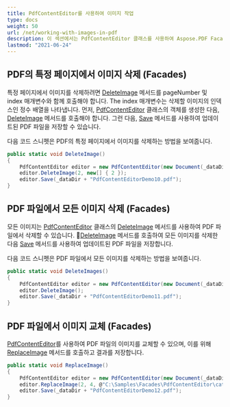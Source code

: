 ```yaml
---
title: PdfContentEditor를 사용하여 이미지 작업
type: docs
weight: 50
url: /net/working-with-images-in-pdf
description: 이 섹션에서는 PdfContentEditor 클래스를 사용하여 Aspose.PDF Facades로 이미지를 추가하고 삭제하는 방법을 설명합니다.
lastmod: "2021-06-24"
---
```


## PDF의 특정 페이지에서 이미지 삭제 (Facades)

특정 페이지에서 이미지를 삭제하려면 [DeleteImage](https://reference.aspose.com/pdf/net/aspose.pdf.facades.pdfcontenteditor/deleteimage/methods/1) 메서드를 pageNumber 및 index 매개변수와 함께 호출해야 합니다. The index 매개변수는 삭제할 이미지의 인덱스인 정수 배열을 나타냅니다. 먼저, [PdfContentEditor](https://reference.aspose.com/pdf/net/aspose.pdf.facades/pdfcontenteditor) 클래스의 객체를 생성한 다음, [DeleteImage](https://reference.aspose.com/pdf/net/aspose.pdf.facades.pdfcontenteditor/deleteimage/methods/1) 메서드를 호출해야 합니다. 그런 다음, [Save](https://reference.aspose.com/pdf/net/aspose.pdf/document/methods/save/index) 메서드를 사용하여 업데이트된 PDF 파일을 저장할 수 있습니다.

다음 코드 스니펫은 PDF의 특정 페이지에서 이미지를 삭제하는 방법을 보여줍니다.

```csharp
public static void DeleteImage()
{
    PdfContentEditor editor = new PdfContentEditor(new Document(_dataDir + "sample.pdf"));
    editor.DeleteImage(2, new[] { 2 });
    editor.Save(_dataDir + "PdfContentEditorDemo10.pdf");
}
```

## PDF 파일에서 모든 이미지 삭제 (Facades)

모든 이미지는 [PdfContentEditor](https://reference.aspose.com/pdf/net/aspose.pdf.facades/pdfcontenteditor) 클래스의 [DeleteImage](https://reference.aspose.com/pdf/net/aspose.pdf.facades.pdfcontenteditor/deleteimage/methods/1) 메서드를 사용하여 PDF 파일에서 삭제할 수 있습니다. [DeleteImage](https://reference.aspose.com/pdf/net/aspose.pdf.facades.pdfcontenteditor/deleteimage/methods/1) 메서드를 호출하여 모든 이미지를 삭제한 다음 [Save](https://reference.aspose.com/pdf/net/aspose.pdf/document/methods/save/index) 메서드를 사용하여 업데이트된 PDF 파일을 저장합니다.

다음 코드 스니펫은 PDF 파일에서 모든 이미지를 삭제하는 방법을 보여줍니다.

```csharp
public static void DeleteImages()
{
    PdfContentEditor editor = new PdfContentEditor(new Document(_dataDir + "sample.pdf"));
    editor.DeleteImage();
    editor.Save(_dataDir + "PdfContentEditorDemo11.pdf");
}
```

## PDF 파일에서 이미지 교체 (Facades)

[PdfContentEditor](https://reference.aspose.com/pdf/net/aspose.pdf.facades/pdfcontenteditor)를 사용하여 PDF 파일의 이미지를 교체할 수 있으며, 이를 위해 [ReplaceImage](https://reference.aspose.com/pdf/net/aspose.pdf.facades/pdfcontenteditor/methods/replaceimage) 메서드를 호출하고 결과를 저장합니다.

```csharp
public static void ReplaceImage()
{
    PdfContentEditor editor = new PdfContentEditor(new Document(_dataDir + "sample_cats_dogs.pdf"));
    editor.ReplaceImage(2, 4, @"C:\Samples\Facades\PdfContentEditor\cat04.jpg");
    editor.Save(_dataDir + "PdfContentEditorDemo12.pdf");
}
```